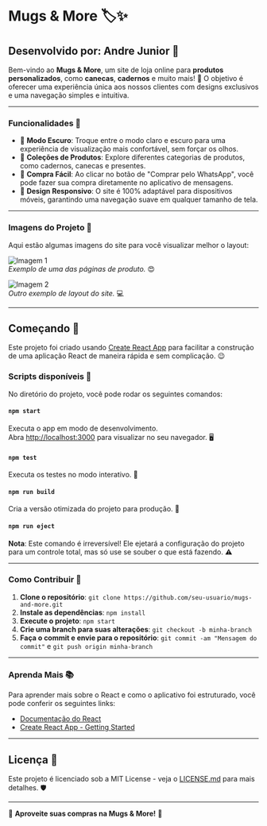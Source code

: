 # Mugs & More 🏷️✨

## Desenvolvido por: **Andre Junior** 🎨

Bem-vindo ao **Mugs & More**, um site de loja online para **produtos personalizados**, como **canecas**, **cadernos** e muito mais! 🌟 O objetivo é oferecer uma experiência única aos nossos clientes com designs exclusivos e uma navegação simples e intuitiva.

---

### Funcionalidades 🚀

- 🌚 **Modo Escuro**: Troque entre o modo claro e escuro para uma experiência de visualização mais confortável, sem forçar os olhos.  
- 🎁 **Coleções de Produtos**: Explore diferentes categorias de produtos, como cadernos, canecas e presentes.  
- 💬 **Compra Fácil**: Ao clicar no botão de "Comprar pelo WhatsApp", você pode fazer sua compra diretamente no aplicativo de mensagens.  
- 📱 **Design Responsivo**: O site é 100% adaptável para dispositivos móveis, garantindo uma navegação suave em qualquer tamanho de tela.

---

### Imagens do Projeto 📸

Aqui estão algumas imagens do site para você visualizar melhor o layout:

![Imagem 1](public/imagem.png)  
*Exemplo de uma das páginas de produto.* 😍

![Imagem 2](public/imagem2.png)  
*Outro exemplo de layout do site.* 💻

---

## Começando 🚀

Este projeto foi criado usando [Create React App](https://github.com/facebook/create-react-app) para facilitar a construção de uma aplicação React de maneira rápida e sem complicação. 😉

### Scripts disponíveis 📝

No diretório do projeto, você pode rodar os seguintes comandos:

#### `npm start`

Executa o app em modo de desenvolvimento.  
Abra [http://localhost:3000](http://localhost:3000) para visualizar no seu navegador. 🖥️

#### `npm test`

Executa os testes no modo interativo. 🧪

#### `npm run build`

Cria a versão otimizada do projeto para produção. 🚀

#### `npm run eject`

**Nota**: Este comando é irreversível! Ele ejetará a configuração do projeto para um controle total, mas só use se souber o que está fazendo. ⚠️

---

### Como Contribuir 🤝

1. **Clone o repositório**: `git clone https://github.com/seu-usuario/mugs-and-more.git`
2. **Instale as dependências**: `npm install`
3. **Execute o projeto**: `npm start`
4. **Crie uma branch para suas alterações**: `git checkout -b minha-branch`
5. **Faça o commit e envie para o repositório**: `git commit -am "Mensagem do commit"` e `git push origin minha-branch`

---

### Aprenda Mais 📚

Para aprender mais sobre o React e como o aplicativo foi estruturado, você pode conferir os seguintes links:

- [Documentação do React](https://reactjs.org/)  
- [Create React App - Getting Started](https://facebook.github.io/create-react-app/docs/getting-started)  

---

## Licença 📄

Este projeto é licenciado sob a MIT License - veja o [LICENSE.md](LICENSE.md) para mais detalhes. 🛡️

---

🛒 **Aproveite suas compras na Mugs & More!** 🎉
